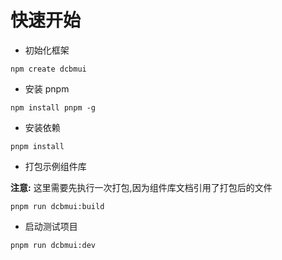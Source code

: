 # 快速开始

- 初始化框架

```
npm create dcbmui
```

- 安装 pnpm

```
npm install pnpm -g
```

- 安装依赖

```
pnpm install
```

- 打包示例组件库

**注意:** 这里需要先执行一次打包,因为组件库文档引用了打包后的文件

```
pnpm run dcbmui:build
```

- 启动测试项目

```
pnpm run dcbmui:dev
```
